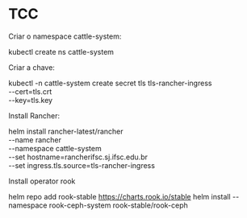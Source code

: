 # TCC


Criar o namespace cattle-system:

kubectl create ns cattle-system

Criar a chave:

kubectl -n cattle-system create secret tls tls-rancher-ingress \
  --cert=tls.crt \
  --key=tls.key

Install Rancher:

helm install rancher-latest/rancher \
  --name rancher \
  --namespace cattle-system \
  --set hostname=rancherifsc.sj.ifsc.edu.br \
  --set ingress.tls.source=tls-rancher-ingress


Install operator rook

helm repo add rook-stable https://charts.rook.io/stable
helm install --namespace rook-ceph-system rook-stable/rook-ceph